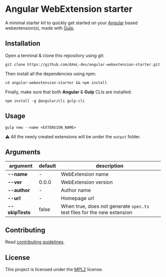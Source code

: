 # Angular WebExtension starter

A minimal starter kit to quickly get started on your [Angular](https://angular.io/) based webextension(s), made with [Gulp](https://gulpjs.com/).

## Installation

Open a terminal & clone this repository using git:

```
git clone https://github.com/AXeL-dev/angular-webextension-starter.git
```

Then install all the dependencies using npm:

```
cd angular-webextension-starter && npm install
```

Finally, make sure that both **Angular** & **Gulp** CLIs are installed:

```
npm install -g @angular/cli gulp-cli
```

## Usage

```
gulp new --name <EXTENSION_NAME>
```

:warning: All the newly created extensions will be under the `output` folder.

## Arguments

 argument         |  default  | description
----------------- | --------- | ---------------------
 **--name**       | -         | WebExtension name
 **--ver**        | 0.0.0     | WebExtension version
 **--author**     | -         | Author name
 **--url**        | -         | Homepage url
 **--skipTests**  | false     | When true, does not generate `spec.ts` test files for the new extension

## Contributing

Read [contributing guidelines](https://github.com/AXeL-dev/contributing/blob/master/README.md).

## License

This project is licensed under the [MPL2](LICENSE) license.
